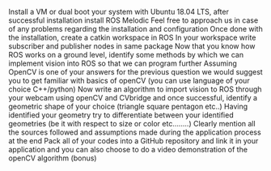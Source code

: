 Install a VM or dual boot your system with Ubuntu 18.04 LTS, after successful installation install ROS Melodic Feel free to approach us in case of any problems regarding the installation and configuration
Once done with the installation, create a catkin workspace in ROS In your workspace write subscriber and publisher nodes in same package
Now that you know how ROS works on a ground level, identify some methods  by which we can implement vision into ROS so that we can program further
Assuming OpenCV is one of your answers for the previous question we would suggest you to get familiar with basics of openCV (you can use language of your choice C++/python) 
Now write an algorithm to import vision to ROS through your webcam using openCV and CVbridge and once successful, identify a geometric shape of your choice (triangle square pentagon etc..) 
Having identified your geometry try to differentiate between your  identified geometries (be it with respect to size or color etc……..) 
Clearly mention all the sources followed and assumptions made during the application process at the end 
Pack all of your codes into a GitHub repository and link it in your application and you can also choose to do a video demonstration of the openCV algorithm (bonus)
